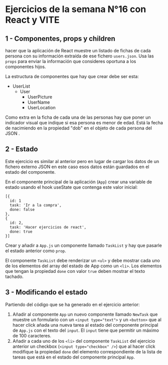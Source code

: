 # Ejercicios de la semana N°16 con React y VITE

## 1 - Componentes, props y children
hacer que la aplicación de React muestre un listado de fichas de cada persona con su información extraída de ese fichero `users.json`.
Usa las `props` para enviar la información que consideres oportuna a los componentes hijos.

La estructura de componentes que hay que crear debe ser esta:
- UserList
  - User
    - UserPicture
    - UserName
    - UserLocation

Como extra en la ficha de cada una de las personas hay que poner un indicador visual que indique si esa persona es menor de edad.
Está la fecha de nacimiendo en la propiedad "dob" en el objeto de cada persona del JSON .

## 2 - Estado
Este ejercicio es similar al anterior pero en lugar de cargar los datos de un fichero externo JSON en este caso esos datos están guardados en el estado del componente.

En el componente principal de la aplicación (`App`) crear una variable de estado usando el hook useState que contenga este valor inicial:
```
[{
  id: 1
  task: 'Ir a la compra',
  done: false
},
{
  id: 2,
  task: 'Hacer ejercicios de react',
  done: true
}]
```
Crear y añadir a `App.js` un componente llamado `TaskList` y hay que pasarle el estado anterior como `prop`.

El componente `TaskList` debe renderizar un `<ul>` y debe mostrar cada uno de los elementos del array del estado de App como un `<li>`. 
Los elementos que tengan la propiedad `done` con valor `true` deben mostrar el texto tachado.

## 3 - Modificando el estado
Partiendo del código que se ha generado en el ejercicio anterior:
1) Añadir al componente `App` un nuevo componente llamado `NewTask` que muestre un formulario con un `<input type="text">` y un `<button>` que al hacer click añada una nueva tarea al estado del componente principal de `App.js` con el texto del `input`. El `input` tiene que permitir un máximo de 100 caracteres.
2) Añadir a cada uno de los `<li>` del componente `TaskList` del ejercicio anterior un checkbox (`<input type="checkbox" />`) que al hacer click modifique la propiedad `done` del elemento correspondiente de la lista de tareas que está en el estado del componente principal `App`.

